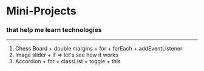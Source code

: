 # Mini-Projects
### that help me learn technologies
**************************************************
1. Chess Board + double margins + for + forEach + addEventListener
2. Image slider + if => let's see how it works
3. Accordion + for + classList + toggle + this
